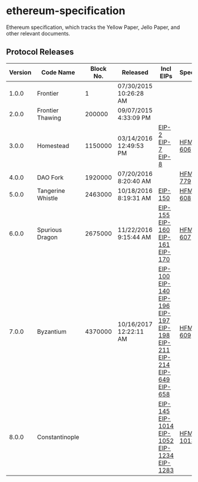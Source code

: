 # ethereum-specification
Ethereum specification, which tracks the Yellow Paper, Jello Paper, and other relevant documents.

## Protocol Releases

| Version | Code Name | Block No. | Released | Incl EIPs | Specs | Impls |
|---------|-----------|-----------|----------|-----------|-------|-------|
| 1.0.0 | Frontier | 1 | 07/30/2015 10:26:28 AM | | | [Geth v1.0.0](https://github.com/ethereum/go-ethereum/releases/tag/v1.0.0) |
| 2.0.0 | Frontier Thawing | 200000 | 09/07/2015 4:33:09 PM | | | [Geth v1.0.1.1](https://github.com/ethereum/go-ethereum/releases/tag/v1.0.1.1) |
| 3.0.0 | Homestead | 1150000 | 03/14/2016 12:49:53 PM | [EIP-2](https://eips.ethereum.org/EIPS/eip-2) <br/> [EIP-7](https://eips.ethereum.org/EIPS/eip-7) <br/> [EIP-8](https://eips.ethereum.org/EIPS/eip-8) | [HFM-606](https://eips.ethereum.org/EIPS/eip-606) | [Geth v1.3.4](https://github.com/ethereum/go-ethereum/releases/tag/v1.3.4) |
| 4.0.0 | DAO Fork | 1920000 | 07/20/2016 8:20:40 AM |  | [HFM-779](https://eips.ethereum.org/EIPS/eip-779) | [Geth v1.4.10](https://github.com/ethereum/go-ethereum/releases/tag/v1.4.10) |
| 5.0.0 | Tangerine Whistle | 2463000 | 10/18/2016 8:19:31 AM | [EIP-150](https://eips.ethereum.org/EIPS/eip-150) | [HFM-608](https://eips.ethereum.org/EIPS/eip-608) | [Geth v1.4.18](https://github.com/ethereum/go-ethereum/releases/tag/v1.4.18) |
| 6.0.0 | Spurious Dragon	 | 2675000 | 11/22/2016 9:15:44 AM | [EIP-155](https://eips.ethereum.org/EIPS/eip-155) <br/> [EIP-160](https://eips.ethereum.org/EIPS/eip-160) <br/> [EIP-161](https://eips.ethereum.org/EIPS/eip-161) <br/> [EIP-170](https://eips.ethereum.org/EIPS/eip-170) | [HFM-607](https://eips.ethereum.org/EIPS/eip-607) | [Geth v1.5.1](https://github.com/ethereum/go-ethereum/releases/tag/v1.5.1) |
| 7.0.0 | Byzantium | 4370000 | 10/16/2017 12:22:11 AM	 | [EIP-100](https://eips.ethereum.org/EIPS/eip-100) <br/> [EIP-140](https://eips.ethereum.org/EIPS/eip-140) <br/>  [EIP-196](https://eips.ethereum.org/EIPS/eip-196) <br/> [EIP-197](https://eips.ethereum.org/EIPS/eip-197) <br/> [EIP-198](https://eips.ethereum.org/EIPS/eip-198) <br/> [EIP-211](https://eips.ethereum.org/EIPS/eip-211) <br/> [EIP-214](https://eips.ethereum.org/EIPS/eip-214) <br/> [EIP-649](https://eips.ethereum.org/EIPS/eip-649) <br/> [EIP-658](https://eips.ethereum.org/EIPS/eip-658) | [HFM-609](https://eips.ethereum.org/EIPS/eip-609) | [Geth v1.7.0](https://github.com/ethereum/go-ethereum/releases/tag/v1.7.0) |
| 8.0.0 | Constantinople |  |  | [EIP-145](https://eips.ethereum.org/EIPS/eip-145) <br/> [EIP-1014](https://eips.ethereum.org/EIPS/eip-1014) <br/> [EIP-1052](https://eips.ethereum.org/EIPS/eip-1052) <br/> [EIP-1234](https://eips.ethereum.org/EIPS/eip-1234) <br/> [EIP-1283](https://eips.ethereum.org/EIPS/eip-1283) | [HFM-1013](https://eips.ethereum.org/EIPS/eip-1013) |  |
